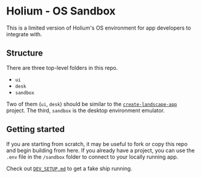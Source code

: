 # Holium - OS Sandbox

This is a limited version of Holium's OS environment for app developers to integrate with.

## Structure

There are three top-level folders in this repo.

- `ui`
- `desk`
- `sandbox`

Two of them (`ui`, `desk`) should be similar to the [`create-landscape-app`](https://github.com/urbit/create-landscape-app) project. The third, `sandbox` is the desktop environment emulator.

## Getting started

If you are starting from scratch, it may be useful to fork or copy this repo and begin building from here. If you already have a project, you can use the `.env` file in the `/sandbox` folder to connect to your locally running app.

Check out [`DEV_SETUP.md`](/DEV_SETUP.md) to get a fake ship running.
